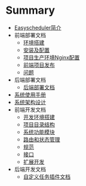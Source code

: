 # Summary

* [Easyscheduler简介](README.md)
* 前端部署文档
    * [环境搭建](前端部署文档.md#前端项目环境构建及编译)
    * [安装及配置](前端部署文档.md#安装及配置)
    * [项目生产环境Nginx配置](前端部署文档.md#项目生产环境配置)
    * [前端项目发布](前端部署文档.md#前端项目发布)
    * [问题](前端部署文档.md#问题)
* 后端部署文档
    * [后端部署文档](后端部署文档.md#部署文档)  
* [系统使用手册](系统使用手册.md#使用手册)
* [系统架构设计](系统架构设计.md#系统架构设计)
* 前端开发文档
    * [开发环境搭建](前端部署文档.md)
    * [项目目录结构](前端开发文档.md#项目目录结构)
    * [系统功能模块](前端开发文档.md#系统功能模块)
    * [路由和状态管理](前端开发文档.md#路由和状态管理)
    * [规范](前端开发文档.md#规范)
    * [接口](前端开发文档.md#接口)
    * [扩展开发](前端开发文档.md#扩展开发)   
* 后端开发文档
    * [自定义任务插件文档](任务插件开发.md#任务插件开发)
    
    